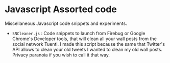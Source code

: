 Javascript Assorted code
========================

Miscellaneous Javascript code snippets and experiments.

* `SNCleaner.js` : Code snippets to launch from Firebug or Google Chrome's Developer tools, that will clean all your wall posts from the social network Tuenti.
I made this script because the same that Twitter's API allows to clean your old tweets I wanted to clean my old wall posts. Privacy paranoia if you wish to call it that way.
